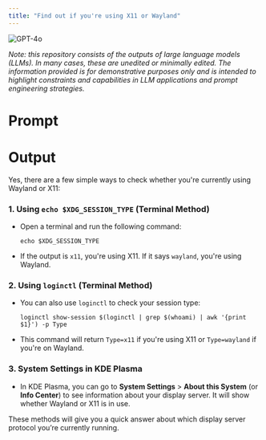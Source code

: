 ```yaml
---
title: "Find out if you're using X11 or Wayland"
---
```

![GPT-4o](https://img.shields.io/badge/GPT--4o-3333FF?style=for-the-badge&logo=openai&logoColor=white)



*Note: this repository consists of the outputs of large language models (LLMs). In many cases, these are unedited or minimally edited. The information provided is for demonstrative purposes only and is intended to highlight constraints and capabilities in LLM applications and prompt engineering strategies.*


# Prompt

# Output

Yes, there are a few simple ways to check whether you're currently using Wayland or X11:

### 1. **Using `echo $XDG_SESSION_TYPE` (Terminal Method)**
   - Open a terminal and run the following command:
     ```
     echo $XDG_SESSION_TYPE
     ```
   - If the output is `x11`, you're using X11. If it says `wayland`, you're using Wayland.

### 2. **Using `loginctl` (Terminal Method)**
   - You can also use `loginctl` to check your session type:
     ```
     loginctl show-session $(loginctl | grep $(whoami) | awk '{print $1}') -p Type
     ```
   - This command will return `Type=x11` if you're using X11 or `Type=wayland` if you're on Wayland.

### 3. **System Settings in KDE Plasma**
   - In KDE Plasma, you can go to **System Settings** > **About this System** (or **Info Center**) to see information about your display server. It will show whether Wayland or X11 is in use.

These methods will give you a quick answer about which display server protocol you’re currently running.